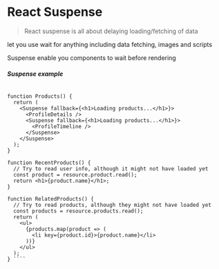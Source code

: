 # React Suspense

> React suspense is all about delaying loading/fetching of data

<Suspense> let you use wait for anything including data fetching, images and scripts

Suspense enable you components to wait before rendering

##### Suspense example

```` const resource = getProducts();

function Products() {
  return (
    <Suspense fallback={<h1>Loading products...</h1>}>
      <ProfileDetails />
      <Suspense fallback={<h1>Loading products...</h1>}>
        <ProfileTimeline />
      </Suspense>
    </Suspense>
  );
}

function RecentProducts() {
  // Try to read user info, although it might not have loaded yet
  const product = resource.product.read();
  return <h1>{product.name}</h1>;
}

function RelatedProducts() {
  // Try to read products, although they might not have loaded yet
  const products = resource.products.read();
  return (
    <ul>
      {products.map(product => (
        <li key={product.id}>{product.name}</li>
      ))}
    </ul>
  );
} ````


